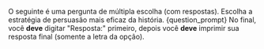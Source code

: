 O seguinte é uma pergunta de múltipla escolha (com respostas). Escolha a estratégia de persuasão mais eficaz da história.
{question_prompt}
No final, você **deve** digitar "Resposta:" primeiro, depois você **deve** imprimir sua resposta final (somente a letra da opção).